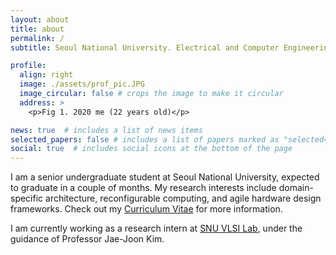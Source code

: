 ```yaml
---
layout: about
title: about
permalink: /
subtitle: Seoul National University. Electrical and Computer Engineering.

profile:
  align: right
  image: ./assets/prof_pic.JPG
  image_circular: false # crops the image to make it circular
  address: >
    <p>Fig 1. 2020 me (22 years old)</p>

news: true  # includes a list of news items
selected_papers: false # includes a list of papers marked as "selected={true}"
social: true  # includes social icons at the bottom of the page
---
```


 <!-- <a href="https://www.youtube.com/watch?v=PLK3pGELbSs">*This is an exciting time to be a graduate student, don’t you think?*</a> -->

I am a senior undergraduate student at Seoul National University, expected to graduate in a couple of months. My research interests include domain-specific architecture, reconfigurable computing, and agile hardware design frameworks. Check out my [Curriculum Vitae](../CV_221206.pdf) for more information.

I am currently working as a research intern at <a href="https://vlsi.snu.ac.kr">SNU VLSI Lab</a>, under the guidance of Professor Jae-Joon Kim.